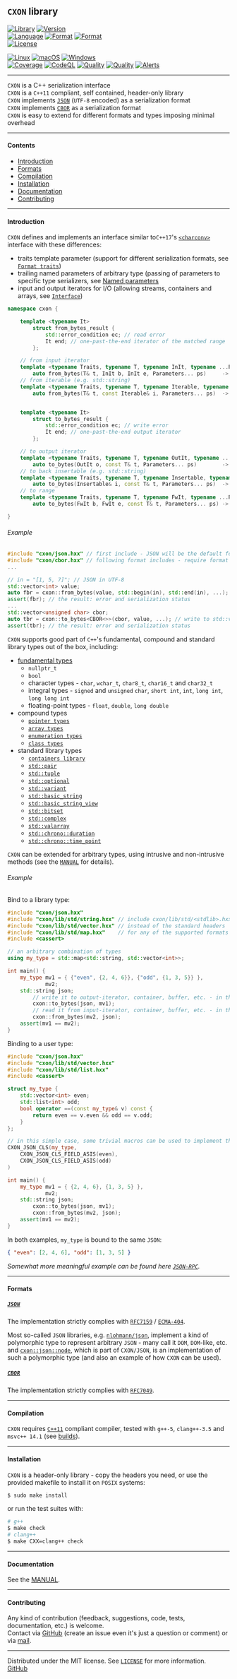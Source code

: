 ## `CXON` library

[![Library][img-lib]](https://github.com/oknenavin/cxon)
[![Version][img-ver]](https://github.com/oknenavin/cxon/releases)  
[![Language][img-lng]](https://isocpp.org/wiki/faq/cpp11)
[![Format][img-fmt-json]](http://json.org)
[![Format][img-fmt-cbor]](https://cbor.io)  
[![License][img-lic]](LICENSE)

[![Linux][img-bld-lnx]](https://github.com/oknenavin/cxon/actions?query=workflow%3ALinux)
[![macOS][img-bld-mac]](https://github.com/oknenavin/cxon/actions?query=workflow%3AmacOS)
[![Windows][img-bld-win]](https://github.com/oknenavin/cxon/actions?query=workflow%3AWindows)  
[![Coverage][img-cov]](https://codecov.io/gh/oknenavin/cxon)
[![CodeQL][img-cql]](https://github.com/oknenavin/cxon/actions?query=workflow%3ACodeQL)
[![Quality][img-cod]](https://www.codacy.com/app/oknenavin/cxon?utm_source=github.com&amp;utm_medium=referral&amp;utm_content=oknenavin/cxon&amp;utm_campaign=Badge_Grade)
[![Quality][img-lgtm-qual]](https://lgtm.com/projects/g/oknenavin/cxon/context:cpp)
[![Alerts][img-lgtm-alrt]](https://lgtm.com/projects/g/oknenavin/cxon/alerts/)


--------------------------------------------------------------------------------

`CXON` is a C++ serialization interface  
`CXON` is a `C++11` compliant, self contained, header-only library  
`CXON` implements [`JSON`](http://json.org) (`UTF-8` encoded) as a serialization format  
`CXON` implements [`CBOR`](https://cbor.io) as a serialization format  
`CXON` is easy to extend for different formats and types imposing minimal overhead  


--------------------------------------------------------------------------------

#### Contents
  - [Introduction](#introduction)
  - [Formats](#formats)
  - [Compilation](#compilation)
  - [Installation](#installation)
  - [Documentation](#documentation)
  - [Contributing](#contributing)


--------------------------------------------------------------------------------

#### Introduction

`CXON` defines and implements an interface similar to`C++17`'s [`<charconv>`][std-charconv] 
interface with these differences:

  - traits template parameter (support for different serialization formats, 
    see [`Format traits`](src/cxon/README.md#format-traits))
  - trailing named parameters of arbitrary type (passing of parameters to specific 
    type serializers, see [Named parameters](src/cxon/README.md#named-parameters)
  - input and output iterators for I/O (allowing streams, containers and arrays, 
    see [`Interface`](src/cxon/README.md#interface))

```c++
namespace cxon {

    template <typename It>
        struct from_bytes_result {
            std::error_condition ec; // read error
            It end; // one-past-the-end iterator of the matched range
        };

    // from input iterator
    template <typename Traits, typename T, typename InIt, typename ...Parameters>
        auto from_bytes(T& t, InIt b, InIt e, Parameters... ps)     -> from_bytes_result<InIt>;
    // from iterable (e.g. std::string)
    template <typename Traits, typename T, typename Iterable, typename ...Parameters>
        auto from_bytes(T& t, const Iterable& i, Parameters... ps)  -> from_bytes_result<decltype(std::begin(i))>;


    template <typename It>
        struct to_bytes_result {
            std::error_condition ec; // write error
            It end; // one-past-the-end output iterator
        };

    // to output iterator
    template <typename Traits, typename T, typename OutIt, typename ...Parameters>
        auto to_bytes(OutIt o, const T& t, Parameters... ps)        -> to_bytes_result<OutIt>;
    // to back insertable (e.g. std::string)
    template <typename Traits, typename T, typename Insertable, typename ...Parameters>
        auto to_bytes(Insertable& i, const T& t, Parameters... ps)  -> to_bytes_result<decltype(std::begin(i))>;
    // to range
    template <typename Traits, typename T, typename FwIt, typename ...Parameters>
        auto to_bytes(FwIt b, FwIt e, const T& t, Parameters... ps) -> to_bytes_result<FwIt>;

}
```

###### Example

``` c++
#include "cxon/json.hxx" // first include - JSON will be the default format
#include "cxon/cbor.hxx" // following format includes - require format specification
...

// in = "[1, 5, 7]"; // JSON in UTF-8
std::vector<int> value;
auto fbr = cxon::from_bytes(value, std::begin(in), std::end(in), ...); // read from iterator (default format `JSON`)
assert(fbr); // the result: error and serialization status
...
std::vector<unsigned char> cbor;
auto tbr = cxon::to_bytes<CBOR<>>(cbor, value, ...); // write to std::vector<unsigned char> (format `CBOR`)
assert(tbr); // the result: error and serialization status
```

`CXON` supports good part of `C++`'s fundamental, compound and standard library types out of the box, including:

  - [fundamental types][cpp-fund-types]
      - `nullptr_t`
      - `bool`
      - character types - `char`, `wchar_t`, `char8_t`, `char16_t` and `char32_t`
      - integral types - `signed` and `unsigned` `char`, `short int`, `int`, `long int`, `long long int`
      - floating-point types - `float`, `double`, `long double`
  - compound types
      - [`pointer types`][cpp-ptr]
      - [`array types`][cpp-arr]
      - [`enumeration types`][cpp-enum]
      - [`class types`][cpp-class]
  - standard library types
      - [`containers library`][std-container]
      - [`std::pair`][std-pair]
      - [`std::tuple`][std-tuple]
      - [`std::optional`][std-opt]
      - [`std::variant`][std-var]
      - [`std::basic_string`][std-bstr]
      - [`std::basic_string_view`][std-strv]
      - [`std::bitset`][std-bitset]
      - [`std::complex`][std-complex]
      - [`std::valarray`][std-valarr]
      - [`std::chrono::duration`][std-duration]
      - [`std::chrono::time_point`][std-time-pt]

`CXON` can be extended for arbitrary types, using intrusive and non-intrusive methods
(see the [`MANUAL`](src/cxon/README.md#implementation-bridge) for details).

###### Example

Bind to a library type:

``` c++
#include "cxon/json.hxx"
#include "cxon/lib/std/string.hxx" // include cxon/lib/std/<stdlib>.hxx
#include "cxon/lib/std/vector.hxx" // instead of the standard headers
#include "cxon/lib/std/map.hxx"    // for any of the supported formats
#include <cassert>

// an arbitrary combination of types
using my_type = std::map<std::string, std::vector<int>>;

int main() {
    my_type mv1 = { {"even", {2, 4, 6}}, {"odd", {1, 3, 5}} },
            mv2;
    std::string json;
        // write it to output-iterator, container, buffer, etc. - in this case, std::string
        cxon::to_bytes(json, mv1);
        // read it from input-iterator, container, buffer, etc. - in this case, std::string
        cxon::from_bytes(mv2, json);
    assert(mv1 == mv2);
}
```

Binding to a user type:

``` c++
#include "cxon/json.hxx"
#include "cxon/lib/std/vector.hxx"
#include "cxon/lib/std/list.hxx"
#include <cassert>

struct my_type {
    std::vector<int> even;
    std::list<int> odd;
    bool operator ==(const my_type& v) const {
        return even == v.even && odd == v.odd;
    }
};

// in this simple case, some trivial macros can be used to implement the type for CXON
CXON_JSON_CLS(my_type,
    CXON_JSON_CLS_FIELD_ASIS(even),
    CXON_JSON_CLS_FIELD_ASIS(odd)
)

int main() {
    my_type mv1 = { {2, 4, 6}, {1, 3, 5} },
            mv2;
    std::string json;
        cxon::to_bytes(json, mv1);
        cxon::from_bytes(mv2, json);
    assert(mv1 == mv2);
}
```

In both examples, `my_type` is bound to the same `JSON`:

``` json
{ "even": [2, 4, 6], "odd": [1, 3, 5] }
```

*Somewhat more meaningful example can be found here [`JSON-RPC`](src/cxon/README.md#example-json-rpc).*


--------------------------------------------------------------------------------

#### Formats

##### [`JSON`](http://json.org)

The implementation strictly complies with [`RFC7159`][RFC7159] / [`ECMA-404`][ECMA-404].

Most so-called `JSON` libraries, e.g. [`nlohmann/json`](https://github.com/nlohmann/json),
implement a kind of polymorphic type to represent arbitrary `JSON` - many call it `DOM`, `DOM`-like, etc. and 
[`cxon::json::node`](src/cxon/lang/json/node/README.md), which is part of `CXON/JSON`, is an implementation 
of such a polymorphic type (and also an example of how `CXON` can be used).

##### [`CBOR`](https://cbor.io)

The implementation strictly complies with [`RFC7049`][RFC7049].


--------------------------------------------------------------------------------

#### Compilation

`CXON` requires [`C++11`][cpp-comp-support] compliant compiler, tested with `g++-5`, 
`clang++-3.5` and `msvc++ 14.1` (see [builds](https://travis-ci.com/oknenavin/cxon)).


--------------------------------------------------------------------------------

#### Installation

`CXON` is a header-only library - copy the headers you need, or use 
the provided makefile to install it on `POSIX` systems:

``` bash
$ sudo make install
```

or run the test suites with:

``` bash
# g++
$ make check
# clang++
$ make CXX=clang++ check
```


--------------------------------------------------------------------------------

#### Documentation

See the [MANUAL](doc/README.md).


--------------------------------------------------------------------------------

#### Contributing

Any kind of contribution (feedback, suggestions, code, tests, documentation, etc.) is welcome.  
Contact via [GitHub][GitHub] (create an issue even it's just a question or comment) or
via [mail](mailto:oknenavin@outlook.com).


-------------------------------------------------------------------------------

Distributed under the MIT license. See [`LICENSE`](LICENSE) for more information.  
[GitHub][GitHub]  


<!-- links -->
[img-lib]: https://img.shields.io/badge/lib-CXON-608060.svg?style=plastic
[img-ver]: https://img.shields.io/github/release/oknenavin/cxon.svg?style=plastic&color=608060
[img-lng]: https://img.shields.io/badge/language-C++11/17-608060.svg?style=plastic&logo=C%2B%2B
[img-fmt-json]: https://img.shields.io/badge/language-JSON-608060.svg?style=plastic&logo=JSON
[img-fmt-cbor]: https://img.shields.io/badge/language-CBOR-608060.svg?style=plastic
[img-lic]: https://img.shields.io/badge/license-MIT-608060.svg?style=plastic
[img-bld-lnx]: https://github.com/oknenavin/cxon/workflows/Linux/badge.svg?branch=features%2Fcbor
[img-bld-mac]: https://github.com/oknenavin/cxon/workflows/macOS/badge.svg?branch=features%2Fcbor
[img-bld-win]: https://github.com/oknenavin/cxon/workflows/Windows/badge.svg?branch=features%2Fcbor
[img-cov]: https://codecov.io/gh/oknenavin/cxon/branch/master/graph/badge.svg
[img-cod]: https://api.codacy.com/project/badge/Grade/503ff2e908b745ba9dfeba2b50ec2201
[img-cql]: https://github.com/oknenavin/cxon/workflows/CodeQL/badge.svg
[img-lgtm-qual]: https://img.shields.io/lgtm/grade/cpp/g/oknenavin/cxon.svg?logo=lgtm&logoWidth=18
[img-lgtm-alrt]: https://img.shields.io/lgtm/alerts/g/oknenavin/cxon.svg?logo=lgtm&logoWidth=18
[RFC7159]: https://www.ietf.org/rfc/rfc7159.txt
[ECMA-404]: http://www.ecma-international.org/publications/files/ECMA-ST/ECMA-404.pdf
[RFC7049]: https://tools.ietf.org/rfc/rfc7049.txt
[GitHub]: https://github.com/oknenavin/cxon
[std-charconv]: https://en.cppreference.com/mwiki/index.php?title=cpp/header/charconv&oldid=105120
[cpp-comp-support]: https://en.cppreference.com/mwiki/index.php?title=cpp/compiler_support&oldid=108771
[cpp-fund-types]: https://en.cppreference.com/mwiki/index.php?title=cpp/language/types&oldid=108124
[cpp-ptr]: https://en.cppreference.com/mwiki/index.php?title=cpp/language/pointer&oldid=109738
[cpp-arr]: https://en.cppreference.com/mwiki/index.php?title=cpp/language/array&oldid=111607
[cpp-enum]: https://en.cppreference.com/mwiki/index.php?title=cpp/language/enum&oldid=111809
[cpp-class]: https://en.cppreference.com/mwiki/index.php?title=cpp/language/class&oldid=101735
[std-complex]: https://en.cppreference.com/mwiki/index.php?title=cpp/numeric/complex&oldid=103532
[std-valarr]: https://en.cppreference.com/mwiki/index.php?title=cpp/numeric/valarray&oldid=109876
[std-bitset]: https://en.cppreference.com/mwiki/index.php?title=cpp/utility/bitset&oldid=103231
[std-duration]: https://en.cppreference.com/mwiki/index.php?title=cpp/chrono/duration&oldid=100475
[std-time-pt]: https://en.cppreference.com/mwiki/index.php?title=cpp/chrono/time_point&oldid=103361
[std-bstr]: https://en.cppreference.com/mwiki/index.php?title=cpp/header/string&oldid=111300
[std-strv]: https://en.cppreference.com/mwiki/index.php?title=cpp/header/string_view&oldid=107572
[std-tuple]: https://en.cppreference.com/mwiki/index.php?title=cpp/utility/tuple&oldid=108562
[std-pair]: https://en.cppreference.com/mwiki/index.php?title=cpp/utility/pair&oldid=92191
[std-container]: https://en.cppreference.com/mwiki/index.php?title=cpp/container&oldid=105942
[std-opt]: https://en.cppreference.com/mwiki/index.php?title=cpp/utility/optional&oldid=110327
[std-var]: https://en.cppreference.com/mwiki/index.php?title=cpp/utility/variant&oldid=109919
